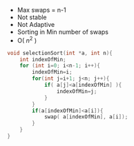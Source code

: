 - Max swaps = n-1
- Not stable
- Not Adaptive
- Sorting in Min number of swaps
- O( $n^2$ )

```cpp
void selectionSort(int *a, int n){
    int indexOfMin;
    for (int i=0; i<n-1; i++){
        indexOfMin=i;
        for(int j=i+1; j<n; j++){
            if( a[j]<a[indexOfMin] ){
                indexOfMin=j;
            }
        }
        if(a[indexOfMin]<a[i]){
            swap( a[indexOfMin], a[i]);
        }
    }
}
```
